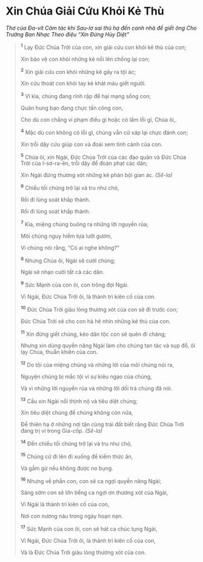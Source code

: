 # Xin Chúa Giải Cứu Khỏi Kẻ Thù

_Thơ của Ða-vít Cảm tác khi Sau-lơ sai thủ hạ đến canh nhà để giết ông Cho Trưởng Ban Nhạc Theo điệu “Xin Ðừng Hủy Diệt”_

> <sup><b>1</b></sup> Lạy Ðức Chúa Trời của con, xin giải cứu con khỏi kẻ thù của con;
>
> Xin bảo vệ con khỏi những kẻ nổi lên chống lại con;
>
> <sup><b>2</b></sup> Xin giải cứu con khỏi những kẻ gây ra tội ác;
>
> Xin cứu thoát con khỏi tay kẻ khát máu giết người.
>
> <sup><b>3</b></sup> Vì kìa, chúng đang rình rập để hại mạng sống con;
>
> Quân hung bạo đang chực tấn công con,
>
> Cho dù con chẳng vi phạm điều gì hoặc có lầm lỗi gì, Chúa ôi,.
>
> <sup><b>4</b></sup> Mặc dù con không có lỗi gì, chúng vẫn cứ xáp lại chực đánh con;
>
> Xin trỗi dậy cứu giúp con và đoái xem tình cảnh của con.
>
> <sup><b>5</b></sup> Chúa ôi, xin Ngài, Ðức Chúa Trời của các đạo quân và Ðức Chúa Trời của I-sơ-ra-ên, trỗi dậy để đoán phạt các dân;
>
> Xin Ngài đừng thương xót những kẻ phản bội gian ác. _(Sê-la)_
>
> <sup><b>6</b></sup> Chiều tối chúng trở lại và tru như chó,
>
> Rồi đi lùng soát khắp thành.
>
> Rồi đi lùng soát khắp thành.
>
> <sup><b>7</b></sup> Kìa, miệng chúng buông ra những lời nguyền rủa;
>
> Môi chúng nguy hiểm tựa lưỡi gươm,
>
> Vì chúng nói rằng, “Có ai nghe không?”
>
> <sup><b>8</b></sup> Nhưng Chúa ôi, Ngài sẽ cười chúng;
>
> Ngài sẽ nhạo cười tất cả các dân.
>
> <sup><b>9</b></sup> Sức Mạnh của con ôi, con trông đợi Ngài.
>
> Vì Ngài, Ðức Chúa Trời ôi, là thành trì kiên cố của con.
>
> <sup><b>10</b></sup> Ðức Chúa Trời giàu lòng thương xót của con sẽ đi trước con;
>
> Ðức Chúa Trời sẽ cho con hả hê nhìn những kẻ thù của con.
>
> <sup><b>11</b></sup> Xin đừng giết chúng, kẻo dân tộc con sẽ quên đi chăng;
>
> Nhưng xin dùng quyền năng Ngài làm cho chúng tan tác và sụp đổ, ôi lạy Chúa, thuẫn khiên của con.
>
> <sup><b>12</b></sup> Do tội của miệng chúng và những lời của môi chúng nói ra,
>
> Nguyện chúng bị mắc tội vì sự kiêu ngạo của chúng,
>
> Và vì những lời nguyền rủa và những lời dối trá chúng đã nói.
>
> <sup><b>13</b></sup> Cầu xin Ngài nổi thịnh nộ và tiêu diệt chúng;
>
> Xin tiêu diệt chúng để chúng không còn nữa,
>
> Ðể thiên hạ ở những nơi tận cùng trái đất biết rằng Ðức Chúa Trời đang trị vì trong Gia-cốp. _(Sê-la)_
>
> <sup><b>14</b></sup> Ðến chiều tối chúng trở lại và tru như chó,
>
> <sup><b>15</b></sup> Chúng cứ đi lên đi xuống để kiếm thức ăn,
>
> Và gầm gừ nếu không được no bụng.
>
> <sup><b>16</b></sup> Nhưng về phần con, con sẽ ca ngợi quyền năng Ngài;
>
> Sáng sớm con sẽ lớn tiếng ca ngợi ơn thương xót của Ngài,
>
> Vì Ngài là thành trì kiên cố của con,
>
> Nơi con nương náu trong ngày hoạn nạn.
>
> <sup><b>17</b></sup> Sức Mạnh của con ôi, con sẽ hát ca chúc tụng Ngài,
>
> Vì Ngài, Ðức Chúa Trời ôi, là thành trì kiên cố của con,
>
> Và là Ðức Chúa Trời giàu lòng thương xót của con.

